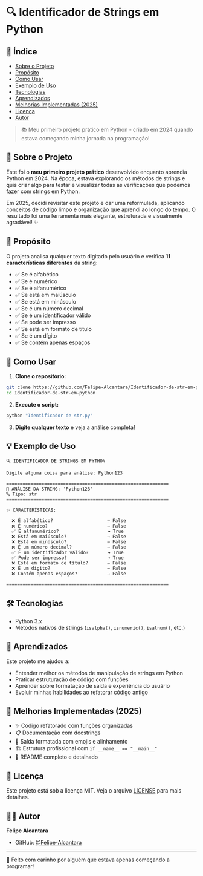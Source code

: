 # 🔍 Identificador de Strings em Python

## 📑 Índice

- [Sobre o Projeto](#sobre-o-projeto)
- [Propósito](#propósito)
- [Como Usar](#como-usar)
- [Exemplo de Uso](#exemplo-de-uso)
- [Tecnologias](#tecnologias)
- [Aprendizados](#aprendizados)
- [Melhorias Implementadas (2025)](#melhorias-implementadas-2025)
- [Licença](#licença)
- [Autor](#autor)

> 📚 Meu primeiro projeto prático em Python - criado em 2024 quando estava começando minha jornada na programação!

## 📖 Sobre o Projeto

Este foi o **meu primeiro projeto prático** desenvolvido enquanto aprendia Python em 2024. Na época, estava explorando os métodos de strings e quis criar algo para testar e visualizar todas as verificações que podemos fazer com strings em Python.

Em 2025, decidi revisitar este projeto e dar uma reformulada, aplicando conceitos de código limpo e organização que aprendi ao longo do tempo. O resultado foi uma ferramenta mais elegante, estruturada e visualmente agradável! ✨

## 🎯 Propósito

O projeto analisa qualquer texto digitado pelo usuário e verifica **11 características diferentes** da string:

- ✅ Se é alfabético
- ✅ Se é numérico
- ✅ Se é alfanumérico
- ✅ Se está em maiúsculo
- ✅ Se está em minúsculo
- ✅ Se é um número decimal
- ✅ Se é um identificador válido
- ✅ Se pode ser impresso
- ✅ Se está em formato de título
- ✅ Se é um dígito
- ✅ Se contém apenas espaços

## 🚀 Como Usar

1. **Clone o repositório:**
```bash
git clone https://github.com/Felipe-Alcantara/Identificador-de-str-em-python.git
cd Identificador-de-str-em-python
```

2. **Execute o script:**
```bash
python "Identificador de str.py"
```

3. **Digite qualquer texto** e veja a análise completa!

## 💡 Exemplo de Uso

```
🔍 IDENTIFICADOR DE STRINGS EM PYTHON

Digite alguma coisa para análise: Python123

============================================================
📝 ANÁLISE DA STRING: 'Python123'
🔤 Tipo: str
============================================================

✨ CARACTERÍSTICAS:

  ❌ É alfabético?                    → False
  ❌ É numérico?                      → False
  ✅ É alfanumérico?                  → True
  ❌ Está em maiúsculo?               → False
  ❌ Está em minúsculo?               → False
  ❌ É um número decimal?             → False
  ✅ É um identificador válido?       → True
  ✅ Pode ser impresso?               → True
  ❌ Está em formato de título?       → False
  ❌ É um dígito?                     → False
  ❌ Contém apenas espaços?           → False

============================================================
```

## 🛠️ Tecnologias

- Python 3.x
- Métodos nativos de strings (`isalpha()`, `isnumeric()`, `isalnum()`, etc.)

## 📝 Aprendizados

Este projeto me ajudou a:
- Entender melhor os métodos de manipulação de strings em Python
- Praticar estruturação de código com funções
- Aprender sobre formatação de saída e experiência do usuário
- Evoluir minhas habilidades ao refatorar código antigo

## 🌟 Melhorias Implementadas (2025)

- ✨ Código refatorado com funções organizadas
- 📋 Documentação com docstrings
- 🎨 Saída formatada com emojis e alinhamento
- 🏗️ Estrutura profissional com `if __name__ == "__main__"`
- 📖 README completo e detalhado

## 📄 Licença

Este projeto está sob a licença MIT. Veja o arquivo [LICENSE](LICENSE) para mais detalhes.

## 👨‍💻 Autor

**Felipe Alcantara**
- GitHub: [@Felipe-Alcantara](https://github.com/Felipe-Alcantara)

---

💙 Feito com carinho por alguém que estava apenas começando a programar!